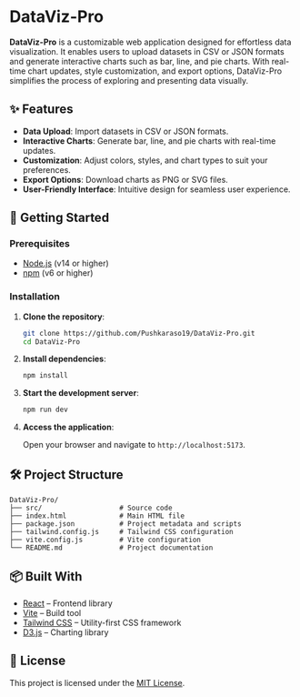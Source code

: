 # DataViz-Pro

**DataViz-Pro** is a customizable web application designed for effortless data visualization. It enables users to upload datasets in CSV or JSON formats and generate interactive charts such as bar, line, and pie charts. With real-time chart updates, style customization, and export options, DataViz-Pro simplifies the process of exploring and presenting data visually.

## ✨ Features

- **Data Upload**: Import datasets in CSV or JSON formats.
- **Interactive Charts**: Generate bar, line, and pie charts with real-time updates.
- **Customization**: Adjust colors, styles, and chart types to suit your preferences.
- **Export Options**: Download charts as PNG or SVG files.
- **User-Friendly Interface**: Intuitive design for seamless user experience.

## 🚀 Getting Started

### Prerequisites

- [Node.js](https://nodejs.org/) (v14 or higher)
- [npm](https://www.npmjs.com/) (v6 or higher)

### Installation

1. **Clone the repository**:

   ```bash
   git clone https://github.com/Pushkaraso19/DataViz-Pro.git
   cd DataViz-Pro
   ```

2. **Install dependencies**:

   ```bash
   npm install
   ```

3. **Start the development server**:

   ```bash
   npm run dev
   ```

4. **Access the application**:

   Open your browser and navigate to `http://localhost:5173`.

## 🛠️ Project Structure

```
DataViz-Pro/
├── src/                   # Source code
├── index.html             # Main HTML file
├── package.json           # Project metadata and scripts
├── tailwind.config.js     # Tailwind CSS configuration
├── vite.config.js         # Vite configuration
└── README.md              # Project documentation
```

## 📦 Built With

- [React](https://reactjs.org/) – Frontend library
- [Vite](https://vitejs.dev/) – Build tool
- [Tailwind CSS](https://tailwindcss.com/) – Utility-first CSS framework
- [D3.js](https://d3js.org/) – Charting library

## 📄 License

This project is licensed under the [MIT License](LICENSE).
